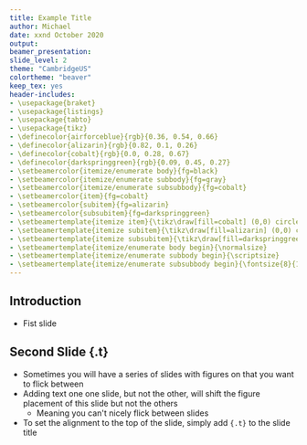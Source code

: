 ```yaml
---
title: Example Title
author: Michael
date: xxnd October 2020
output: 
beamer_presentation:
slide_level: 2
theme: "CambridgeUS"
colortheme: "beaver"
keep_tex: yes
header-includes: 
- \usepackage{braket}
- \usepackage{listings}
- \usepackage{tabto}
- \usepackage{tikz}
- \definecolor{airforceblue}{rgb}{0.36, 0.54, 0.66}
- \definecolor{alizarin}{rgb}{0.82, 0.1, 0.26}
- \definecolor{cobalt}{rgb}{0.0, 0.28, 0.67}
- \definecolor{darkspringgreen}{rgb}{0.09, 0.45, 0.27}
- \setbeamercolor{itemize/enumerate body}{fg=black}
- \setbeamercolor{itemize/enumerate subbody}{fg=gray}
- \setbeamercolor{itemize/enumerate subsubbody}{fg=cobalt}
- \setbeamercolor{item}{fg=cobalt}
- \setbeamercolor{subitem}{fg=alizarin}
- \setbeamercolor{subsubitem}{fg=darkspringgreen}
- \setbeamertemplate{itemize item}{\tikz\draw[fill=cobalt] (0,0) circle (.4ex);}
- \setbeamertemplate{itemize subitem}{\tikz\draw[fill=alizarin] (0,0) circle (.5ex);}
- \setbeamertemplate{itemize subsubitem}{\tikz\draw[fill=darkspringgreen] (0,0) circle (.5ex);}
- \setbeamertemplate{itemize/enumerate body begin}{\normalsize}
- \setbeamertemplate{itemize/enumerate subbody begin}{\scriptsize}
- \setbeamertemplate{itemize/enumerate subsubbody begin}{\fontsize{8}{11}\selectfont}
---
```


## Introduction
- Fist slide

## Second Slide {.t}
- Sometimes you will have a series of slides with figures on that you want to flick between
- Adding text one one slide, but not the other, will shift the figure placement of this slide but not the others
    - Meaning you can't nicely flick between slides
- To set the alignment to the top of the slide, simply add ```{.t}``` to the slide title
